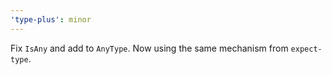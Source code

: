 ```yaml
---
'type-plus': minor
---
```


Fix `IsAny` and add to `AnyType`.
Now using the same mechanism from `expect-type`.
